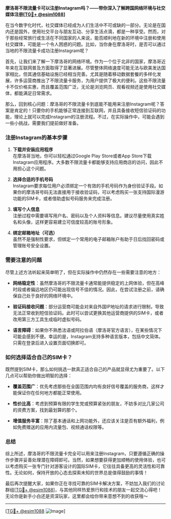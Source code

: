 **摩洛哥不限流量卡可以注册Instagram吗？——带你深入了解跨国网络环境与社交媒体注册[[TG💪+ @esim1088](https://t.me/s/esim1088)]**

在当今数字化时代，社交媒体已经成为人们生活中不可或缺的一部分。无论是在国内还是国外，使用社交平台与朋友互动、分享生活点滴，都是一种享受。然而，对于那些经常旅行或生活在不同国家的人来说，能否顺利地在新的环境中注册和使用社交媒体，可能是一个令人困惑的问题。比如，当你身在摩洛哥时，是否可以通过当地的不限流量卡成功注册Instagram呢？

首先，让我们来了解一下摩洛哥的网络环境。作为一个位于北非的国家，摩洛哥近年来在互联网普及方面取得了显著进展。尽管整体网络速度可能无法与欧美发达国家相比，但其通信基础设施已经相当完善。尤其是随着移动数据套餐的多样化发展，许多运营商推出了不限流量卡服务，为用户提供了极大的便利。这些不限流量卡不仅价格实惠，而且覆盖范围广泛，无论是浏览网页、观看视频还是使用社交媒体，都能满足日常需求。

那么，回到核心问题：摩洛哥的不限流量卡到底能不能用来注册Instagram呢？答案是肯定的！只要你的手机能够正常连接到互联网，并且具备接收短信验证码的功能，理论上就可以完成Instagram的注册流程。不过，在实际操作中，可能会遇到一些小挑战，需要我们提前做好准备。

### 注册Instagram的基本步骤

1. **下载并安装应用程序**  
   在摩洛哥当地，你可以轻松通过Google Play Store或者App Store下载Instagram应用程序。大多数不限流量卡都能够支持应用商店的访问，因此不用担心这个问题。

2. **选择合适的手机号码**  
   Instagram要求每位用户必须绑定一个有效的手机号码作为身份验证手段。如果你的摩洛哥号码无法直接用于接收验证码，可以考虑购买一张支持国际漫游功能的SIM卡，或者借助虚拟号码服务来完成注册。

3. **填写个人信息**  
   注册过程中需要填写用户名、密码以及个人资料等信息。建议尽量使用真实姓名和头像，这样更容易建立可信度较高的账号形象。

4. **绑定邮箱地址（可选）**  
   虽然不是强制性要求，但绑定一个常用的电子邮箱账户有助于日后找回密码或管理账号安全设置。

### 需要注意的问题

尽管上述方法听起来简单明了，但在实际操作中仍然存在一些需要注意的地方：

- **网络稳定性**：虽然摩洛哥的不限流量卡通常能提供稳定的上网体验，但在高峰时段或者偏远地区仍可能出现信号不佳的情况。因此，在尝试注册之前，请确保自己处于良好的网络环境中。
  
- **验证码接收问题**：部分运营商可能会对来自外国IP地址的请求进行限制，导致无法正常收到短信验证码。此时可以尝试更换其他运营商提供的SIM卡，或者改用第三方工具生成临时虚拟号码。

- **语言障碍**：如果你不熟悉法语或阿拉伯语（摩洛哥官方语言），在某些情况下可能会感到不便。幸运的是，Instagram支持多种语言版本，包括中文简体。只需在登录后进入设置页面切换即可。

### 如何选择适合自己的SIM卡？

既然提到SIM卡，那么如何挑选一款真正适合自己的产品就显得尤为重要了。以下几点可以帮助你做出明智的选择：

- **覆盖范围广**：优先考虑那些在全国范围内均有良好信号覆盖的服务商，这样才能保证你在任何地方都能正常使用。

- **性价比高**：考虑到预算有限的学生党或预算紧张的朋友，不妨多对比几家公司的资费方案，找到最划算的那个。

- **增值服务丰富**：除了基本通话和上网功能外，还应该关注是否有额外福利，例如免费赠送的应用内流量包、视频通话权限等。

### 总结

综上所述，摩洛哥的不限流量卡完全可以用来注册Instagram，只要遵循正确的操作步骤并妥善处理潜在障碍即可。当然，如果想要获得更加顺畅的使用体验，也可以考虑购买一张专门针对游客设计的国际SIM卡，它往往具备更高的灵活性和可靠性。无论如何，保持开放的心态去探索未知的世界总是值得鼓励的事情！

最后再次提醒大家，如果你正在寻找可靠的SIM卡解决方案，不妨加入我们的讨论群组[[TG💪+ @esim1088](https://t.me/s/esim1088)]，与其他同样热爱旅行和技术的朋友一起交流心得吧！无论你是新手小白还是资深玩家，这里都会给你带来意想不到的收获哦～

---

[[TG💪+ @esim1088](https://t.me/s/esim1088) ![Image](https://i.postimg.cc/4NQfJmqS/Snipaste-2025-05-13-00-14-12.png)]